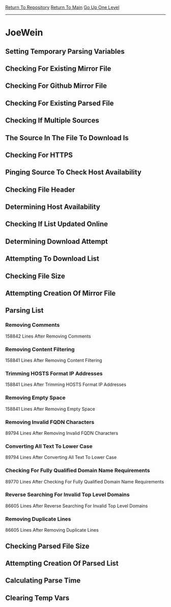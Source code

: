 [Return To Repository](https://github.com/deathbybandaid/piholeparser/)
[Return To Main](https://github.com/deathbybandaid/piholeparser/blob/master/RecentRunLogs/Mainlog.md)
[Go Up One Level](https://github.com/deathbybandaid/piholeparser/blob/master/RecentRunLogs/TopLevelScripts/30-Processing-External-Blacklists.md)
____________________________________
# JoeWein
## Setting Temporary Parsing Variables
## Checking For Existing Mirror File
## Checking For Github Mirror File
## Checking For Existing Parsed File
## Checking If Multiple Sources
## The Source In The File To Download Is
## Checking For HTTPS
## Pinging Source To Check Host Availability
## Checking File Header
## Determining Host Availability
## Checking If List Updated Online
## Determining Download Attempt
## Attempting To Download List
## Checking File Size
## Attempting Creation Of Mirror File
## Parsing List
### Removing Comments
158842 Lines After Removing Comments
### Removing Content Filtering
158841 Lines After Removing Content Filtering
### Trimming HOSTS Format IP Addresses
158841 Lines After Trimming HOSTS Format IP Addresses
### Removing Empty Space
158841 Lines After Removing Empty Space
### Removing Invalid FQDN Characters
89794 Lines After Removing Invalid FQDN Characters
### Converting All Text To Lower Case
89794 Lines After Converting All Text To Lower Case
### Checking For Fully Qualified Domain Name Requirements
89770 Lines After Checking For Fully Qualified Domain Name Requirements
### Reverse Searching For Invalid Top Level Domains
86605 Lines After Reverse Searching For Invalid Top Level Domains
### Removing Duplicate Lines
86605 Lines After Removing Duplicate Lines
## Checking Parsed File Size
## Attempting Creation Of Parsed List
## Calculating Parse Time
## Clearing Temp Vars
